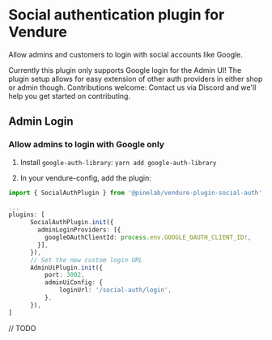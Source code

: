 # Social authentication plugin for Vendure

Allow admins and customers to login with social accounts like Google.

Currently this plugin only supports Google login for the Admin UI! The plugin setup allows for easy extension of other auth providers in either shop or admin though. Contributions welcome: Contact us via Discord and we'll help you get started on contributing.

## Admin Login

### Allow admins to login with Google only

1. Install `google-auth-library`: `yarn add google-auth-library`

2. In your vendure-config, add the plugin:
```ts
import { SocialAuthPlugin } from '@pinelab/vendure-plugin-social-auth';

...
plugins: [
      SocialAuthPlugin.init({
        adminLoginProviders: [{
          googleOAuthClientId: process.env.GOOGLE_OAUTH_CLIENT_ID!,
        }],
      }),
      // Set the new custom login URL
      AdminUiPlugin.init({
          port: 3002,
          adminUiConfig: {
              loginUrl: '/social-auth/login',
          },
      }),
]
```
// TODO







